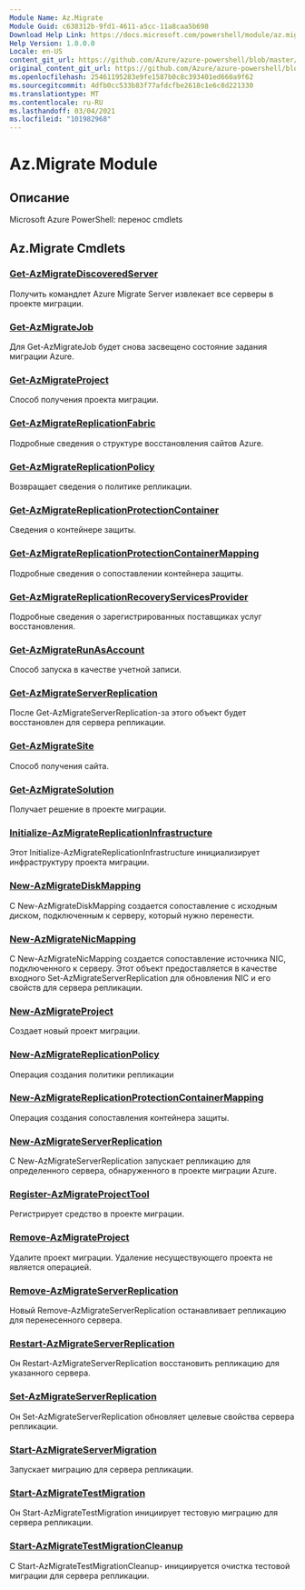 ```yaml
---
Module Name: Az.Migrate
Module Guid: c638312b-9fd1-4611-a5cc-11a8caa5b698
Download Help Link: https://docs.microsoft.com/powershell/module/az.migrate
Help Version: 1.0.0.0
Locale: en-US
content_git_url: https://github.com/Azure/azure-powershell/blob/master/src/Migrate/help/Az.Migrate.md
original_content_git_url: https://github.com/Azure/azure-powershell/blob/master/src/Migrate/help/Az.Migrate.md
ms.openlocfilehash: 25461195283e9fe1587b0c8c393401ed660a9f62
ms.sourcegitcommit: 4dfb0cc533b83f77afdcfbe2618c1e6c8d221330
ms.translationtype: MT
ms.contentlocale: ru-RU
ms.lasthandoff: 03/04/2021
ms.locfileid: "101982968"
---
```

# Az.Migrate Module
## Описание
Microsoft Azure PowerShell: перенос cmdlets

## Az.Migrate Cmdlets
### [Get-AzMigrateDiscoveredServer](Get-AzMigrateDiscoveredServer.md)
Получить командлет Azure Migrate Server извлекает все серверы в проекте миграции.

### [Get-AzMigrateJob](Get-AzMigrateJob.md)
Для Get-AzMigrateJob будет снова засвещено состояние задания миграции Azure.

### [Get-AzMigrateProject](Get-AzMigrateProject.md)
Способ получения проекта миграции.

### [Get-AzMigrateReplicationFabric](Get-AzMigrateReplicationFabric.md)
Подробные сведения о структуре восстановления сайтов Azure.

### [Get-AzMigrateReplicationPolicy](Get-AzMigrateReplicationPolicy.md)
Возвращает сведения о политике репликации.

### [Get-AzMigrateReplicationProtectionContainer](Get-AzMigrateReplicationProtectionContainer.md)
Сведения о контейнере защиты.

### [Get-AzMigrateReplicationProtectionContainerMapping](Get-AzMigrateReplicationProtectionContainerMapping.md)
Подробные сведения о сопоставлении контейнера защиты.

### [Get-AzMigrateReplicationRecoveryServicesProvider](Get-AzMigrateReplicationRecoveryServicesProvider.md)
Подробные сведения о зарегистрированных поставщиках услуг восстановления.

### [Get-AzMigrateRunAsAccount](Get-AzMigrateRunAsAccount.md)
Способ запуска в качестве учетной записи.

### [Get-AzMigrateServerReplication](Get-AzMigrateServerReplication.md)
После Get-AzMigrateServerReplication-за этого объект будет восстановлен для сервера репликации.

### [Get-AzMigrateSite](Get-AzMigrateSite.md)
Способ получения сайта.

### [Get-AzMigrateSolution](Get-AzMigrateSolution.md)
Получает решение в проекте миграции.

### [Initialize-AzMigrateReplicationInfrastructure](Initialize-AzMigrateReplicationInfrastructure.md)
Этот Initialize-AzMigrateReplicationInfrastructure инициализирует инфраструктуру проекта миграции.

### [New-AzMigrateDiskMapping](New-AzMigrateDiskMapping.md)
С New-AzMigrateDiskMapping создается сопоставление с исходным диском, подключенным к серверу, который нужно перенести.

### [New-AzMigrateNicMapping](New-AzMigrateNicMapping.md)
С New-AzMigrateNicMapping создается сопоставление источника NIC, подключенного к серверу.
Этот объект предоставляется в качестве входного Set-AzMigrateServerReplication для обновления NIC и его свойств для сервера репликации.

### [New-AzMigrateProject](New-AzMigrateProject.md)
Создает новый проект миграции.

### [New-AzMigrateReplicationPolicy](New-AzMigrateReplicationPolicy.md)
Операция создания политики репликации

### [New-AzMigrateReplicationProtectionContainerMapping](New-AzMigrateReplicationProtectionContainerMapping.md)
Операция создания сопоставления контейнера защиты.

### [New-AzMigrateServerReplication](New-AzMigrateServerReplication.md)
С New-AzMigrateServerReplication запускает репликацию для определенного сервера, обнаруженного в проекте миграции Azure.

### [Register-AzMigrateProjectTool](Register-AzMigrateProjectTool.md)
Регистрирует средство в проекте миграции.

### [Remove-AzMigrateProject](Remove-AzMigrateProject.md)
Удалите проект миграции.
Удаление несуществующего проекта не является операцией.

### [Remove-AzMigrateServerReplication](Remove-AzMigrateServerReplication.md)
Новый Remove-AzMigrateServerReplication останавливает репликацию для перенесенного сервера.

### [Restart-AzMigrateServerReplication](Restart-AzMigrateServerReplication.md)
Он Restart-AzMigrateServerReplication восстановить репликацию для указанного сервера.

### [Set-AzMigrateServerReplication](Set-AzMigrateServerReplication.md)
Он Set-AzMigrateServerReplication обновляет целевые свойства сервера репликации.

### [Start-AzMigrateServerMigration](Start-AzMigrateServerMigration.md)
Запускает миграцию для сервера репликации.

### [Start-AzMigrateTestMigration](Start-AzMigrateTestMigration.md)
Он Start-AzMigrateTestMigration инициирует тестовую миграцию для сервера репликации.

### [Start-AzMigrateTestMigrationCleanup](Start-AzMigrateTestMigrationCleanup.md)
С Start-AzMigrateTestMigrationCleanup- инициируется очистка тестовой миграции для сервера репликации.

